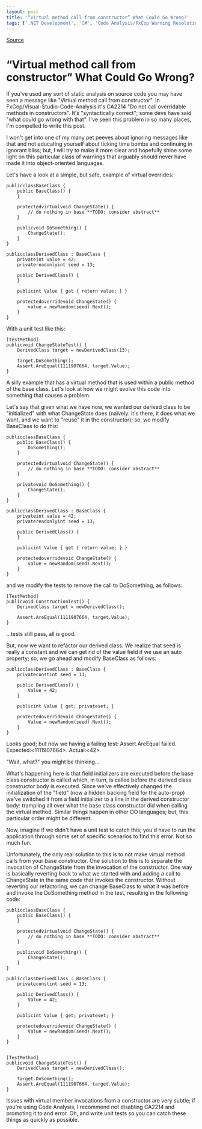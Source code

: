 ```yaml
---
layout: post
title: '“Virtual method call from constructor” What Could Go Wrong?'
tags: ['.NET Development', 'C#', 'Code Analysis/FxCop Warning Resolutions', 'DevCenterPost', 'Software Development', 'Software Development Guidance', 'Visual Studio', 'msmvps', 'April 2012']
---
```

[Source](http://blogs.msmvps.com/peterritchie/2012/04/25/virtual-method-call-from-constructor-what-could-go-wrong/ "Permalink to “Virtual method call from constructor” What Could Go Wrong?")

# “Virtual method call from constructor” What Could Go Wrong?

If you've used any sort of static analysis on source code you may have seen a message like "Virtual method call from constructor". In FxCop/Visual-Studio-Code-Analysis it's CA2214 "Do not call overridable methods in constructors". It's "syntactically correct"; some devs have said "what could go wrong with that". I've seen this problem in so many places, I'm compelled to write this post.

I won't get into one of my many pet peeves about ignoring messages like that and not educating yourself about ticking time bombs and continuing in ignorant bliss; but, I will try to make it more clear and hopefully shine some light on this particular class of warnings that arguably should never have made it into object-oriented languages.

Let's have a look at a simple, but safe, example of virtual overrides:
    
    
    publicclassBaseClass {
    	public BaseClass() {
    	}
     
    	protectedvirtualvoid ChangeState() {
    		// do nothing in base **TODO: consider abstract**
    	}
     
    	publicvoid DoSomething() {
    		ChangeState();
    	}
    }
     
    publicclassDerivedClass : BaseClass {
    	privateint value = 42;
    	privatereadonlyint seed = 13;
     
    	public DerivedClass() {
    	}
     
    	publicint Value { get { return value; } }
     
    	protectedoverridevoid ChangeState() {
    		value = newRandom(seed).Next();
    	}
    }
    

With a unit test like this:
    
    
    [TestMethod]
    publicvoid ChangeStateTest() {
    	DerivedClass target = newDerivedClass(13);
     
    	target.DoSomething();
    	Assert.AreEqual(1111907664, target.Value);
    }
    

A silly example that has a virtual method that is used within a public method of the base class. Let's look at how we might evolve this code into something that causes a problem.

Let's say that given what we have now, we wanted our derived class to be "initialized" with what ChangeState does (naïvely: it's there, it does what we want, and we want to "reuse" it in the constructor); so, we modify BaseClass to do this:
    
    
    publicclassBaseClass {
    	public BaseClass() {
    		DoSomething();
    	}
     
    	protectedvirtualvoid ChangeState() {
    		// do nothing in base **TODO: consider abstract**
    	}
     
    	privatevoid DoSomething() {
    		ChangeState();
    	}
    }
     
    publicclassDerivedClass : BaseClass {
    	privateint value = 42;
    	privatereadonlyint seed = 13;
     
    	public DerivedClass() {
    	}
     
    	publicint Value { get { return value; } }
     
    	protectedoverridevoid ChangeState() {
    		value = newRandom(seed).Next();
    	}
    }

and we modify the tests to remove the call to DoSomething, as follows:
    
    
    [TestMethod]
    publicvoid ConstructionTest() {
    	DerivedClass target = newDerivedClass();
     
    	Assert.AreEqual(1111907664, target.Value);
    }
    

…tests still pass, all is good.

But, now we want to refactor our derived class. We realize that seed is really a constant and we can get rid of the value field if we use an auto property; so, we go ahead and modify BaseClass as follows:
    
    
    publicclassDerivedClass : BaseClass {
    	privateconstint seed = 13;
     
    	public DerivedClass() {
    		Value = 42;
    	}
     
    	publicint Value { get; privateset; }
     
    	protectedoverridevoid ChangeState() {
    		Value = newRandom(seed).Next();
    	}
    }

Looks good; but now we having a failing test: Assert.AreEqual failed. Expected:<1111907664>. Actual:<42>.

"Wait, what?" you might be thinking…

What's happening here is that field initializers are executed before the base class constructor is called which, in turn, is called before the derived class constructor body is executed. Since we've effectively changed the initialization of the "field" (now a hidden backing field for the auto-prop) we've switched it from a field initializer to a line in the derived constructor body: trampling all over what the base class constructor did when calling the virtual method. Similar things happen in other OO languages; but, this particular order might be different.

Now, imagine if we didn't have a unit test to catch this; you'd have to run the application through some set of specific scenarios to find this error. Not so much fun.

Unfortunately, the only real solution to this is to not make virtual method calls from your base constructor. One solution to this is to separate the invocation of ChangeState from the invocation of the constructor. One way is basically reverting back to what we started with and adding a call to ChangeState in the same code that invokes the constructor. Without reverting our refactoring, we can change BaseClass to what it was before and invoke the DoSomething method in the test, resulting in the following code:
    
    
    publicclassBaseClass {
    	public BaseClass() {
    	}
     
    	protectedvirtualvoid ChangeState() {
    		// do nothing in base **TODO: consider abstract**
    	}
     
    	publicvoid DoSomething() {
    		ChangeState();
    	}
    }
     
    publicclassDerivedClass : BaseClass {
    	privateconstint seed = 13;
     
    	public DerivedClass() {
    		Value = 42;
    	}
     
    	publicint Value { get; privateset; }
     
    	protectedoverridevoid ChangeState() {
    		Value = newRandom(seed).Next();
    	}
    }
    
    
    [TestMethod]
    publicvoid ChangeStateTest() {
    	DerivedClass target = newDerivedClass();
     
    	target.DoSomething();
    	Assert.AreEqual(1111907664, target.Value);
    }

Issues with virtual member invocations from a constructor are very subtle; if you're using Code Analysis, I recommend not disabling CA2214 and promoting it to and error. Oh, and write unit tests so you can catch these things as quickly as possible.


